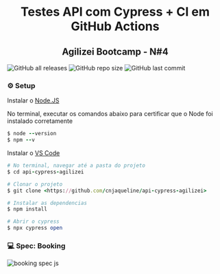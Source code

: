 <h1 align="center">
    Testes API com Cypress + CI em GitHub Actions
</h1>
<h2 align="center">
    Agilizei Bootcamp - N#4
</h2>

![GitHub all releases](https://img.shields.io/github/downloads/cnjaqueline/api-cypress-agilizei/total?color=%2300FF00&label=Cypress&logo=cypress)
![GitHub repo size](https://img.shields.io/github/repo-size/cnjaqueline/api-cypress-agilizei)
![GitHub last commit](https://img.shields.io/github/last-commit/cnjaqueline/api-cypress-agilizei?color=%23FFFF00&logo=github)

### ⚙️ Setup

Instalar o [Node.JS](https://nodejs.org/en/)


No terminal, executar os comandos abaixo para certificar que o Node foi instalado corretamente
```ruby
$ node --version
$ npm --v
```

Instalar o [VS Code](https://code.visualstudio.com/)
```ruby
# No terminal, navegar até a pasta do projeto
$ cd api-cypress-agilizei

# Clonar o projeto
$ git clone <https://github.com/cnjaqueline/api-cypress-agilizei>

# Instalar as dependencias
$ npm install

# Abrir o cypress
$ npx cypress open

```
### 💻 Spec: Booking
![booking spec js](https://user-images.githubusercontent.com/78482349/116003695-68373e00-a5d5-11eb-97bc-ad4ae8f33017.gif)

